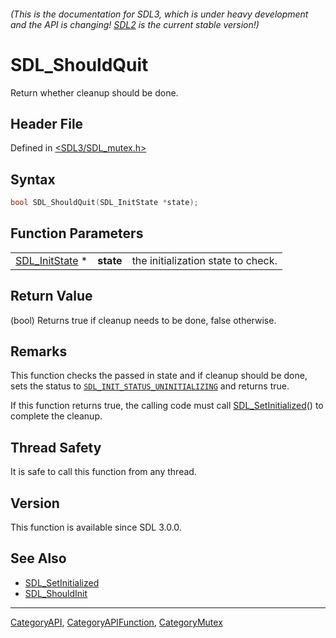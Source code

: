 ###### (This is the documentation for SDL3, which is under heavy development and the API is changing! [SDL2](https://wiki.libsdl.org/SDL2/) is the current stable version!)
# SDL_ShouldQuit

Return whether cleanup should be done.

## Header File

Defined in [<SDL3/SDL_mutex.h>](https://github.com/libsdl-org/SDL/blob/main/include/SDL3/SDL_mutex.h)

## Syntax

```c
bool SDL_ShouldQuit(SDL_InitState *state);
```

## Function Parameters

|                                  |           |                                    |
| -------------------------------- | --------- | ---------------------------------- |
| [SDL_InitState](SDL_InitState) * | **state** | the initialization state to check. |

## Return Value

(bool) Returns true if cleanup needs to be done, false otherwise.

## Remarks

This function checks the passed in state and if cleanup should be done,
sets the status to
[`SDL_INIT_STATUS_UNINITIALIZING`](SDL_INIT_STATUS_UNINITIALIZING) and
returns true.

If this function returns true, the calling code must call
[SDL_SetInitialized](SDL_SetInitialized)() to complete the cleanup.

## Thread Safety

It is safe to call this function from any thread.

## Version

This function is available since SDL 3.0.0.

## See Also

- [SDL_SetInitialized](SDL_SetInitialized)
- [SDL_ShouldInit](SDL_ShouldInit)

----
[CategoryAPI](CategoryAPI), [CategoryAPIFunction](CategoryAPIFunction), [CategoryMutex](CategoryMutex)

